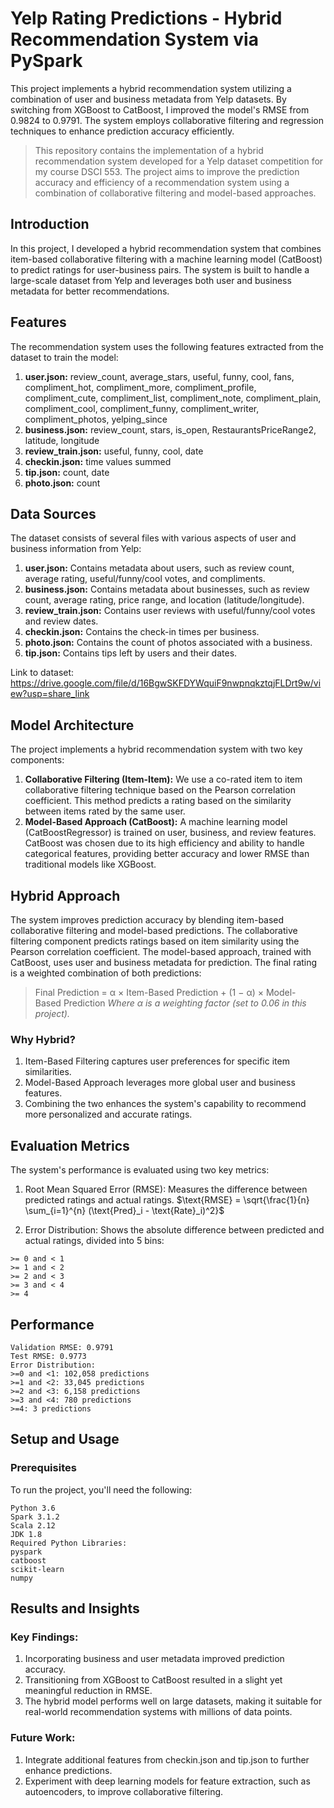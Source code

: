 # Yelp Rating Predictions - Hybrid Recommendation System via PySpark
This project implements a hybrid recommendation system utilizing a combination of user and business metadata from Yelp datasets. By switching from XGBoost to CatBoost, I improved the model's RMSE from 0.9824 to 0.9791. The system employs collaborative filtering and regression techniques to enhance prediction accuracy efficiently. 

> This repository contains the implementation of a hybrid recommendation system developed for a Yelp dataset competition for my course DSCI 553. The project aims to improve the prediction accuracy and efficiency of a recommendation system using a combination of collaborative filtering and model-based approaches.

## Introduction
In this project, I developed a hybrid recommendation system that combines item-based collaborative filtering with a machine learning model (CatBoost) to predict ratings for user-business pairs. The system is built to handle a large-scale dataset from Yelp and leverages both user and business metadata for better recommendations.

## Features
The recommendation system uses the following features extracted from the dataset to train the model:
1. **user.json:** review_count, average_stars, useful, funny, cool, fans, compliment_hot, compliment_more, compliment_profile, compliment_cute, compliment_list, compliment_note, compliment_plain, compliment_cool, compliment_funny, compliment_writer, compliment_photos, yelping_since
2. **business.json:** review_count, stars, is_open, RestaurantsPriceRange2, latitude, longitude
3. **review_train.json:** useful, funny, cool, date
4. **checkin.json:** time values summed
5. **tip.json:** count, date
6. **photo.json:** count

## Data Sources
The dataset consists of several files with various aspects of user and business information from Yelp:
1. **user.json:** Contains metadata about users, such as review count, average rating, useful/funny/cool votes, and compliments.
2. **business.json:** Contains metadata about businesses, such as review count, average rating, price range, and location (latitude/longitude).
3. **review_train.json:** Contains user reviews with useful/funny/cool votes and review dates.
4. **checkin.json:** Contains the check-in times per business.
5. **photo.json:** Contains the count of photos associated with a business.
6. **tip.json:** Contains tips left by users and their dates.

Link to dataset: https://drive.google.com/file/d/16BgwSKFDYWquiF9nwpnqkztqjFLDrt9w/view?usp=share_link

## Model Architecture
The project implements a hybrid recommendation system with two key components:
1. **Collaborative Filtering (Item-Item):** We use a co-rated item to item collaborative filtering technique based on the Pearson correlation coefficient. This method predicts a rating based on the similarity between items rated by the same user.
2. **Model-Based Approach (CatBoost):** A machine learning model (CatBoostRegressor) is trained on user, business, and review features. CatBoost was chosen due to its high efficiency and ability to handle categorical features, providing better accuracy and lower RMSE than traditional models like XGBoost.

## Hybrid Approach
The system improves prediction accuracy by blending item-based collaborative filtering and model-based predictions. The collaborative filtering component predicts ratings based on item similarity using the Pearson correlation coefficient. The model-based approach, trained with CatBoost, uses user and business metadata for prediction. The final rating is a weighted combination of both predictions:

> Final Prediction = α × Item-Based Prediction + (1 − α) × Model-Based Prediction
_Where α is a weighting factor (set to 0.06 in this project)._

  ### Why Hybrid?
  1. Item-Based Filtering captures user preferences for specific item similarities.
  2. Model-Based Approach leverages more global user and business features.
  3. Combining the two enhances the system's capability to recommend more personalized and accurate ratings.

## Evaluation Metrics
The system's performance is evaluated using two key metrics:
1. Root Mean Squared Error (RMSE): Measures the difference between predicted ratings and actual ratings.
$`\text{RMSE} = \sqrt{\frac{1}{n} \sum_{i=1}^{n} (\text{Pred}_i - \text{Rate}_i)^2}`$


1. Error Distribution: Shows the absolute difference between predicted and actual ratings, divided into 5 bins:
```
>= 0 and < 1
>= 1 and < 2
>= 2 and < 3
>= 3 and < 4
>= 4
```

## Performance
```
Validation RMSE: 0.9791
Test RMSE: 0.9773
Error Distribution:
>=0 and <1: 102,058 predictions
>=1 and <2: 33,045 predictions
>=2 and <3: 6,158 predictions
>=3 and <4: 780 predictions
>=4: 3 predictions
```

## Setup and Usage
### Prerequisites
To run the project, you'll need the following:
```
Python 3.6
Spark 3.1.2
Scala 2.12
JDK 1.8
Required Python Libraries:
pyspark
catboost
scikit-learn
numpy
```

## Results and Insights
### Key Findings:
1. Incorporating business and user metadata improved prediction accuracy.
2. Transitioning from XGBoost to CatBoost resulted in a slight yet meaningful reduction in RMSE.
3. The hybrid model performs well on large datasets, making it suitable for real-world recommendation systems with millions of data points.
   
### Future Work:
1. Integrate additional features from checkin.json and tip.json to further enhance predictions.
2. Experiment with deep learning models for feature extraction, such as autoencoders, to improve collaborative filtering.
